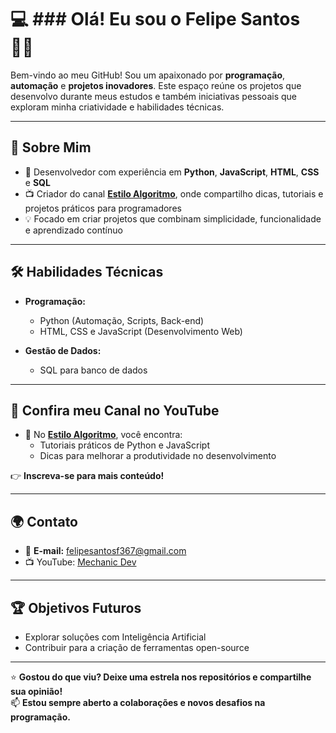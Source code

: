 # 💻 ### Olá! Eu sou o Felipe Santos 👋🏾 

Bem-vindo ao meu GitHub! Sou um apaixonado por **programação**, **automação** e **projetos inovadores**. Este espaço reúne os projetos que desenvolvo durante meus estudos e também iniciativas pessoais que exploram minha criatividade e habilidades técnicas.

---

## 🌟 **Sobre Mim**

- 🚀 Desenvolvedor com experiência em **Python**, **JavaScript**, **HTML**, **CSS** e **SQL**  
- 📺 Criador do canal **[Estilo Algoritmo](https://www.youtube.com/@Mechanic_Dev)**, onde compartilho dicas, tutoriais e projetos práticos para programadores  
- 💡 Focado em criar projetos que combinam simplicidade, funcionalidade e aprendizado contínuo  

---

## 🛠️ **Habilidades Técnicas**

- **Programação:**  
  - Python (Automação, Scripts, Back-end)  
  - HTML, CSS e JavaScript (Desenvolvimento Web)  

- **Gestão de Dados:**  
  - SQL para banco de dados  

---

## 🎥 **Confira meu Canal no YouTube**

- 🌟 No **[Estilo Algoritmo](https://youtube.com/c/estiloalgoritmo)**, você encontra:
  - Tutoriais práticos de Python e JavaScript  
  - Dicas para melhorar a produtividade no desenvolvimento   

👉 **Inscreva-se para mais conteúdo!**

---

## 🌍 **Contato**

- 📧 **E-mail:** [felipesantosf367@gmail.com
](mailto:seuemail@gmail.com)
- 📺 YouTube: [Mechanic Dev]([(https://www.youtube.com/@Mechanic_Dev)])

---

## 🏆 **Objetivos Futuros**

- Explorar soluções com Inteligência Artificial    
- Contribuir para a criação de ferramentas open-source  

---

⭐ **Gostou do que viu? Deixe uma estrela nos repositórios e compartilhe sua opinião!**  
📫 **Estou sempre aberto a colaborações e novos desafios na programação.**
